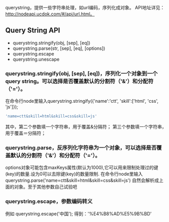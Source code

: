 querystring，提供一些字符串处理，如url编码，序列化成对象。
API地址详见：http://nodeapi.ucdok.com/#/api/url.html。

## Query String API
* querystring.stringify(obj, [sep], [eq])
* querystring.parse(str, [sep], [eq], [options])
* querystring.escape
* querystring.unescape

### querystring.stringify(obj, [sep], [eq])，序列化一个对象到一个 query string。可以选择是否覆盖默认的分割符（'&'）和分配符（'='）。
在命令行node里输入querystring.stringify({'name':'ctt', 'skill':['html', 'css', 'js']});
```javascript
'name=ctt&skill=html&skill=css&skill=js'
```

其中，第二个参数填一个字符串，用于覆盖&分隔符；
第三个参数填一个字符串，用于覆盖＝分隔符；

### querystring.parse，反序列化字符串为一个对象，可以选择是否覆盖默认的分割符（'&'）和分配符（'='）。
options对象可能包含maxKeys属性(默认为1000),它可以用来限制处理过的键(key)的数量.设为0可以去除键(key)的数量限制.
在命令行node里输入querystring.parse('name=ctt&skill=html&skill=css&skill=js')
自然会解析成上面的对象。至于其他参数自己试验吧

### querystring.escape，参数编码转义
例如 querystring.escape('中国');
得到：'%E4%B8%AD%E5%9B%BD'
